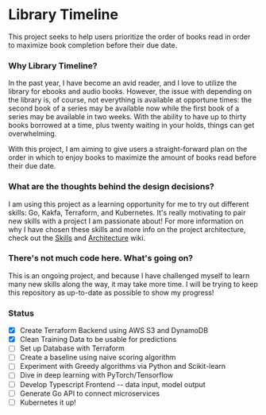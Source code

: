 # Library Timeline
This project seeks to help users prioritize the order of books read in order to maximize book completion before their due date.

### Why Library Timeline?
In the past year, I have become an avid reader, and I love to utilize the library for ebooks and audio books. However, the issue with depending on the library is, of course, not everything is available at opportune times: the second book of a series may be available now while the first book of a series may be available in two weeks. With the ability to have up to thirty books borrowed at a time, plus twenty waiting in your holds, things can get overwhelming.

With this project, I am aiming to give users a straight-forward plan on the order in which to enjoy books to maximize the amount of books read before their due date.

### What are the thoughts behind the design decisions?
I am using this project as a learning opportunity for me to try out different skills: Go, Kakfa, Terraform, and Kubernetes. It's really motivating to pair new skills with a project I am passionate about! For more information on why I have chosen these skills and more info on the project architecture, check out the [Skills](https://github.com/goofyspoon/LibraryTimeline/wiki/Skills) and [Architecture](https://github.com/goofyspoon/LibraryTimeline/wiki/Architecture) wiki.

### There's not much code here. What's going on?
This is an ongoing project, and because I have challenged myself to learn many new skills along the way, it may take more time. I will be trying to keep this repository as up-to-date as possible to show my progress!

### Status
- [x] Create Terraform Backend using AWS S3 and DynamoDB
- [x] Clean Training Data to be usable for predictions
- [ ] Set up Database with Terraform
- [ ] Create a baseline using naive scoring algorithm
- [ ] Experiment with Greedy algorithms via Python and Scikit-learn
- [ ] Dive in deep learning with PyTorch/Tensorflow
- [ ] Develop Typescript Frontend -- data input, model output
- [ ] Generate Go API to connect microservices
- [ ] Kubernetes it up!
